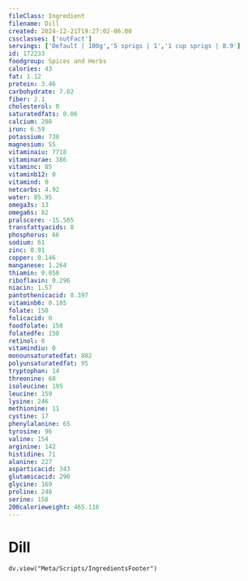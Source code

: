 ```yaml
---
fileClass: Ingredient
filename: Dill
created: 2024-12-21T19:27:02-06:00
cssclasses: ['nutFact']
servings: ['Default | 100g','5 sprigs | 1','1 cup sprigs | 8.9']
id: 172233
foodgroup: Spices and Herbs
calories: 43
fat: 1.12
protein: 3.46
carbohydrate: 7.02
fiber: 2.1
cholesterol: 0
saturatedfats: 0.06
calcium: 208
iron: 6.59
potassium: 738
magnesium: 55
vitaminaiu: 7718
vitaminarae: 386
vitaminc: 85
vitaminb12: 0
vitamind: 0
netcarbs: 4.92
water: 85.95
omega3s: 13
omega6s: 82
pralscore: -15.585
transfattyacids: 0
phosphorus: 66
sodium: 61
zinc: 0.91
copper: 0.146
manganese: 1.264
thiamin: 0.058
riboflavin: 0.296
niacin: 1.57
pantothenicacid: 0.397
vitaminb6: 0.185
folate: 150
folicacid: 0
foodfolate: 150
folatedfe: 150
retinol: 0
vitamindiu: 0
monounsaturatedfat: 802
polyunsaturatedfat: 95
tryptophan: 14
threonine: 68
isoleucine: 195
leucine: 159
lysine: 246
methionine: 11
cystine: 17
phenylalanine: 65
tyrosine: 96
valine: 154
arginine: 142
histidine: 71
alanine: 227
asparticacid: 343
glutamicacid: 290
glycine: 169
proline: 248
serine: 158
200calorieweight: 465.116
---
```


# Dill

```dataviewjs
dv.view("Meta/Scripts/IngredientsFooter")
```